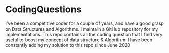 # CodingQuestions
I've been a competitive coder for a couple of years, and have a good grasp on Data Structures and Algorithms. I maintain a GitHub repository for my implementations. This repo contains all the coding question that I find very useful to boost my concept of data structure & Algorithm. I have been constantly adding my solution to this repo since June 2020
